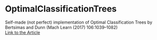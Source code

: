 # OptimalClassificationTrees
Self-made (not perfect) implementation of Optimal Classification Trees by Bertsimas and Dunn (Mach Learn (2017) 106:1039–1082)<br>
<a href="https://www.mit.edu/~dbertsim/papers/Machine%20Learning%20under%20a%20Modern%20Optimization%20Lens/Optimal_classification_trees_MachineLearning.pdf">Link to the Article</a>
